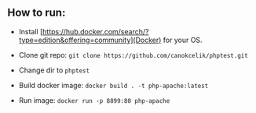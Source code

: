 ## How to run:

- Install [https://hub.docker.com/search/?type=edition&offering=community](Docker) for your OS.

- Clone git repo:
    `git clone https://github.com/canokcelik/phptest.git`

- Change dir to `phptest`

- Build docker image:
    `docker build . -t php-apache:latest`

- Run image:
    `docker run -p 8899:80 php-apache`